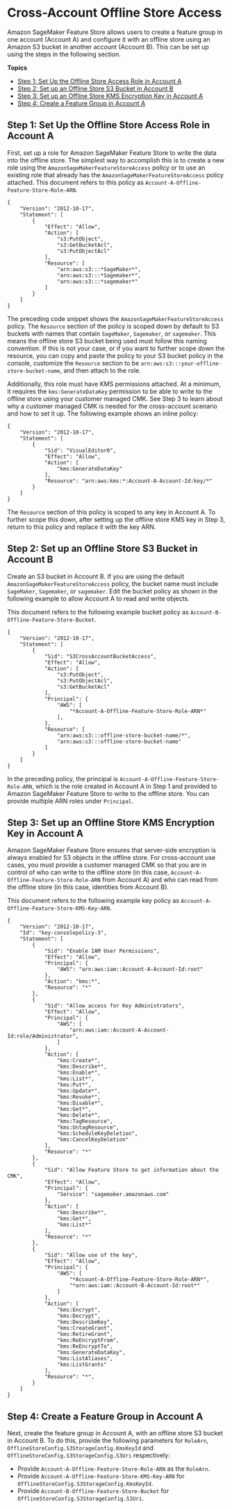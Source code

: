 # Cross\-Account Offline Store Access<a name="feature-store-security-cross-account"></a>

 Amazon SageMaker Feature Store allows users to create a feature group in one account \(Account A\) and configure it with an offline store using an Amazon S3 bucket in another account \(Account B\)\. This can be set up using the steps in the following section\.

**Topics**
+ [Step 1: Set Up the Offline Store Access Role in Account A](#feature-store-setup-step1)
+ [Step 2: Set up an Offline Store S3 Bucket in Account B](#feature-store-setup-step2)
+ [Step 3: Set up an Offline Store KMS Encryption Key in Account A](#feature-store-setup-step3)
+ [Step 4: Create a Feature Group in Account A](#feature-store-setup-step4)

## Step 1: Set Up the Offline Store Access Role in Account A<a name="feature-store-setup-step1"></a>

First, set up a role for Amazon SageMaker Feature Store to write the data into the offline store\. The simplest way to accomplish this is to create a new role using the `AmazonSageMakerFeatureStoreAccess` policy or to use an existing role that already has the `AmazonSageMakerFeatureStoreAccess` policy attached\. This document refers to this policy as `Account-A-Offline-Feature-Store-Role-ARN`\. 

```
{
    "Version": "2012-10-17",
    "Statement": [
        {
            "Effect": "Allow",
            "Action": [
                "s3:PutObject",
                "s3:GetBucketAcl",
                "s3:PutObjectAcl"
            ],
            "Resource": [
                "arn:aws:s3:::*SageMaker*",
                "arn:aws:s3:::*Sagemaker*",
                "arn:aws:s3:::*sagemaker*"
            ]
        }
    ]
}
```

The preceding code snippet shows the `AmazonSageMakerFeatureStoreAccess` policy\. The `Resource` section of the policy is scoped down by default to S3 buckets with names that contain `SageMaker`, `Sagemaker`, or `sagemaker`\. This means the offline store S3 bucket being used must follow this naming convention\. If this is not your case, or if you want to further scope down the resource, you can copy and paste the policy to your S3 bucket policy in the console, customize the `Resource` section to be `arn:aws:s3:::your-offline-store-bucket-name`, and then attach to the role\. 

Additionally, this role must have KMS permissions attached\. At a minimum, it requires the `kms:GenerateDataKey` permission to be able to write to the offline store using your customer managed CMK\. See Step 3 to learn about why a customer managed CMK is needed for the cross\-account scenario and how to set it up\. The following example shows an inline policy: 

```
{
    "Version": "2012-10-17",
    "Statement": [
        {
            "Sid": "VisualEditor0",
            "Effect": "Allow",
            "Action": [
                "kms:GenerateDataKey"
            ],
            "Resource": "arn:aws:kms:*:Account-A-Account-Id:key/*"
        }
    ]
}
```

The `Resource` section of this policy is scoped to any key in Account A\. To further scope this down, after setting up the offline store KMS key in Step 3, return to this policy and replace it with the key ARN\.

## Step 2: Set up an Offline Store S3 Bucket in Account B<a name="feature-store-setup-step2"></a>

Create an S3 bucket in Account B\. If you are using the default `AmazonSageMakerFeatureStoreAccess` policy, the bucket name must include `SageMaker`, `Sagemaker`, or `sagemaker`\. Edit the bucket policy as shown in the following example to allow Account A to read and write objects\.

This document refers to the following example bucket policy as `Account-B-Offline-Feature-Store-Bucket`\. 

```
{
    "Version": "2012-10-17",
    "Statement": [
        {
            "Sid": "S3CrossAccountBucketAccess",
            "Effect": "Allow",
            "Action": [
                "s3:PutObject",
                "s3:PutObjectAcl",
                "s3:GetBucketAcl"
            ],
            "Principal": {
                "AWS": [
                    "*Account-A-Offline-Feature-Store-Role-ARN*"
                ],
            },
            "Resource": [
                "arn:aws:s3:::offline-store-bucket-name/*",
                "arn:aws:s3:::offline-store-bucket-name"
            ]
        }
    ]
}
```

In the preceding policy, the principal is `Account-A-Offline-Feature-Store-Role-ARN`, which is the role created in Account A in Step 1 and provided to Amazon SageMaker Feature Store to write to the offline store\. You can provide multiple ARN roles under `Principal`\.

## Step 3: Set up an Offline Store KMS Encryption Key in Account A<a name="feature-store-setup-step3"></a>

Amazon SageMaker Feature Store ensures that server\-side encryption is always enabled for S3 objects in the offline store\. For cross\-account use cases, you must provide a customer managed CMK so that you are in control of who can write to the offline store \(in this case, `Account-A-Offline-Feature-Store-Role-ARN` from Account A\) and who can read from the offline store \(in this case, identities from Account B\)\. 

This document refers to the following example key policy as `Account-A-Offline-Feature-Store-KMS-Key-ARN`\.

```
{
    "Version": "2012-10-17",
    "Id": "key-consolepolicy-3",
    "Statement": [
        {
            "Sid": "Enable IAM User Permissions",
            "Effect": "Allow",
            "Principal": {
                "AWS": "arn:aws:iam::Account-A-Account-Id:root"
            },
            "Action": "kms:*",
            "Resource": "*"
        },
        {
            "Sid": "Allow access for Key Administrators",
            "Effect": "Allow",
            "Principal": {
                "AWS": [
                    "arn:aws:iam::Account-A-Account-Id:role/Administrator",
                ]
            },
            "Action": [
                "kms:Create*",
                "kms:Describe*",
                "kms:Enable*",
                "kms:List*",
                "kms:Put*",
                "kms:Update*",
                "kms:Revoke*",
                "kms:Disable*",
                "kms:Get*",
                "kms:Delete*",
                "kms:TagResource",
                "kms:UntagResource",
                "kms:ScheduleKeyDeletion",
                "kms:CancelKeyDeletion"
            ],
            "Resource": "*"
        },
        {
            "Sid": "Allow Feature Store to get information about the CMK",
            "Effect": "Allow",
            "Principal": {
                "Service": "sagemaker.amazonaws.com"
            },
            "Action": [
                "kms:Describe*",
                "kms:Get*",
                "kms:List*"
            ],
            "Resource": "*"
        },
        {
            "Sid": "Allow use of the key",
            "Effect": "Allow",
            "Principal": {
                "AWS": [
                    "*Account-A-Offline-Feature-Store-Role-ARN*",
                    "*arn:aws:iam::Account-B-Account-Id:root*"
                ]
            },
            "Action": [
                "kms:Encrypt",
                "kms:Decrypt",
                "kms:DescribeKey",
                "kms:CreateGrant",
                "kms:RetireGrant",
                "kms:ReEncryptFrom",
                "kms:ReEncryptTo",
                "kms:GenerateDataKey",
                "kms:ListAliases",
                "kms:ListGrants"
            ],
            "Resource": "*",
        }
    ]
}
```

## Step 4: Create a Feature Group in Account A<a name="feature-store-setup-step4"></a>

Next, create the feature group in Account A, with an offline store S3 bucket in Account B\. To do this, provide the following parameters for `RoleArn`, `OfflineStoreConfig.S3StorageConfig.KmsKeyId` and `OfflineStoreConfig.S3StorageConfig.S3Uri` respectively: 
+ Provide `Account-A-Offline-Feature-Store-Role-ARN` as the `RoleArn`\.
+ Provide `Account-A-Offline-Feature-Store-KMS-Key-ARN` for `OfflineStoreConfig.S3StorageConfig.KmsKeyId`\.
+ Provide `Account-B-Offline-Feature-Store-Bucket` for `OfflineStoreConfig.S3StorageConfig.S3Uri`\.
